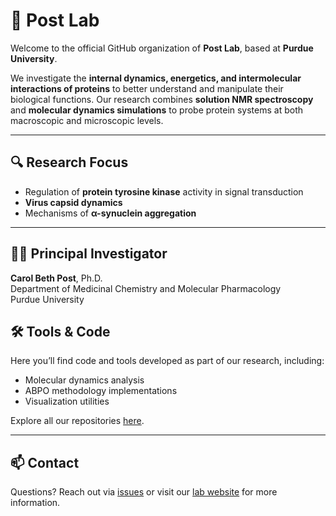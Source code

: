 # 🧬 Post Lab

Welcome to the official GitHub organization of **Post Lab**,  based at **Purdue University**.

We investigate the **internal dynamics, energetics, and intermolecular interactions of proteins** to better understand and manipulate their biological functions. Our research combines **solution NMR spectroscopy** and **molecular dynamics simulations** to probe protein systems at both macroscopic and microscopic levels.

---

## 🔍 Research Focus

- Regulation of **protein tyrosine kinase** activity in signal transduction  
- **Virus capsid dynamics**  
- Mechanisms of **α-synuclein aggregation**

---
## 🧑‍🔬 Principal Investigator

**Carol Beth Post**, Ph.D.  
Department of Medicinal Chemistry and Molecular Pharmacology  
Purdue University

## 🛠 Tools & Code

Here you’ll find code and tools developed as part of our research, including:
- Molecular dynamics analysis
- ABPO methodology implementations
- Visualization utilities

Explore all our repositories [here](https://github.com/orgs/CPostLab/repositories).

---

## 📫 Contact

Questions? Reach out via [issues](https://github.com/CPostLab) or visit our [lab website](https://www.purdue.edu/postlab/) for more information.
